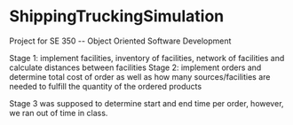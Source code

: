 # ShippingTruckingSimulation

Project for SE 350 -- Object Oriented Software Development

Stage 1: implement facilities, inventory of facilities, network of facilities and calculate distances between facilities
Stage 2: implement orders and determine total cost of order as well as how many sources/facilities are needed to fulfill the quantity of the ordered products

Stage 3 was supposed to determine start and end time per order, however, we ran out of time in class. 
